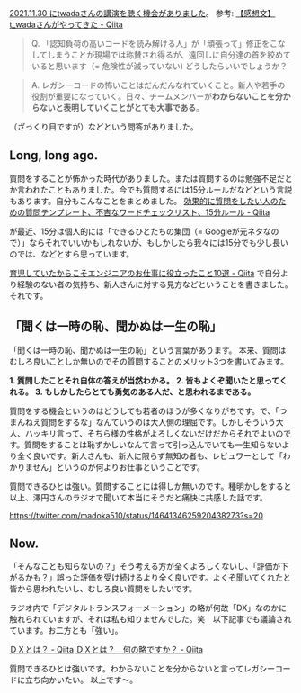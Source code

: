 [2021.11.30 にtwadaさんの講演を聴く機会がありました](https://twitter.com/e99h2121/status/1465494542841352196?s=20)。
参考: [【感想文】t_wadaさんがやってきた - Qiita](https://qiita.com/takeC74/items/52f45d3f30d56e01df3e)

> Q. 「認知負荷の高いコードを読み解ける人」が「頑張って」修正をこなしてしまうことが現場では称賛され得るが、遠回しに自分達の首を絞めていると思います（= 危険性が減っていない) どうしたらいいでしょうか？

> A. レガシーコードの怖いことはだんだんなれていくこと。新人や若手の役割が重要になっていく。日々、チームメンバーが**わからないことを分からないと表明していくことがとても大事である**。 

（ざっくり目ですが）などという問答がありました。



## Long, long ago.

質問をすることが怖かった時代がありました。または質問するのは勉強不足だとか言われたこともありました。今でも質問するには15分ルールだなどという言説もあります。自分もこんなことをまとめました。
[効果的に質問をしたい人のための質問テンプレート、不吉なワードチェックリスト、15分ルール - Qiita](https://qiita.com/e99h2121/items/95129fe0e94d2ed1120b)

が最近、15分は個人的には「できるひとたちの集団（= Googleが元ネタなので）」ならそれでいいかもしれないが、もしかしたら我々には15分でも少し長いのでは、などとすら思っています。

[育児していたからこそエンジニアのお仕事に役立ったこと10選 - Qiita](https://qiita.com/e99h2121/items/db7e54c111ffcd3c3957)
で自分より経験のない者の気持ち、新人さんに対する見方などということを書きました。それです。


## 「聞くは一時の恥、聞かぬは一生の恥」

「聞くは一時の恥、聞かぬは一生の恥」という言葉があります。
本来、質問はむしろ良いことしか無いのでその質問することのメリット3つを書いてみます。

**1. 質問したことそれ自体の答えが当然わかる。**
**2. 皆もよくぞ聞いたと思ってくれる。**
**3. もしかしたらとても勇気のある人だ、と思われるまである。**

質問をする機会というのはどうしても若者のほうが多くなりがちです。で、「つまんねえ質問をするな」なんていうのは大人側の理屈です。しかしそういう大人、ハッキリ言って、そちら様の性格がよろしくないだけだからそれでよいのです。質問をすることは恥ずかしいなんて言って引っ込んでいても一生知らないより全く良いです。新人さんも、新人に限らず無知の者も、レビュワーとして「わかりません」というのが何よりお仕事ということです。

質問できるひとは強い。質問することには得しか無いのです。種明かしをすると以上、澤円さんのラジオで聞いて本当にそうだと痛快に共感した話です。

https://twitter.com/madoka510/status/1464134625920438273?s=20

## Now. 

「そんなことも知らないの？」そう考える方が全くよろしくないし、「評価が下がるかも？」誤った評価を受け続けるより全く良いです。よくぞ聞いてくれたと皆から思われたいし、むしろ良い質問をしたいです。

ラジオ内で「デジタルトランスフォーメーション」の略が何故「DX」なのかに触れられていますが、それは私も知りませんでした。笑　以下記事でも議論されています。お二方とも「強い」。

[ＤＸとは？ - Qiita](https://qiita.com/takeC74/items/9cf4f3d6a507917f5172)
[ＤＸとは？　何の略ですか？ - Qiita](https://qiita.com/momotaro_monkey/items/e67b0155f85bc89a5d1a)

質問できるひとは強いです。わからないことを分からないと言ってレガシーコードに立ち向かいたい。
以上です～。
